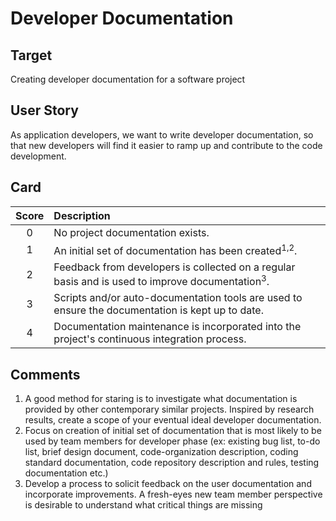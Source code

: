 # Developer Documentation

 ## Target

 Creating developer documentation for a software project

 ## User Story

 As application developers, we want to write developer documentation, so that new developers will find it easier 
 to ramp up and contribute to the code development.

 ## Card

 | Score         | Description |
 | :-------------: | :------------- |
 | 0 | No project documentation exists. |
 | 1 | An initial set of documentation has been created<sup>1,2</sup>. |
 | 2 | Feedback from developers is collected on a regular basis and is used to improve documentation<sup>3</sup>.  |
 | 3 | Scripts and/or auto-documentation tools are used to ensure the documentation is kept up to date. |
 | 4 | Documentation maintenance is incorporated into the project's continuous integration process. |

 ## Comments

 1. A good method for staring is to investigate what documentation is provided by other contemporary similar projects. 
 Inspired by research results, create a scope of your eventual ideal developer documentation.
 2. Focus on creation of initial set of documentation that is most likely to be used by team members for developer phase 
 (ex: existing bug list, to-do list, brief design document, code-organization description, coding standard documentation, 
 code repository description and rules, testing documentation etc.)
 3. Develop a process to solicit feedback on the user documentation and incorporate improvements. A fresh-eyes new team 
 member perspective is desirable to understand what critical things are missing
